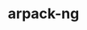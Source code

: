 ---
title: "arpack-ng"
layout: cache
categories: [package, develop-2025-03-23]
meta: {"compilers": ["cce@=18.0.0", "gcc@=11.4.0", "gcc@=12.3.0", "oneapi@=2024.2.1"], "num_specs": 9, "num_specs_by_stack": {"e4s": 3, "e4s-cray-rhel": 1, "e4s-neoverse-v2": 1, "e4s-oneapi": 2, "e4s-rocm-external": 1, "root": 9, "tutorial": 1}, "oss": ["rhel8", "ubuntu22.04"], "platforms": ["linux"], "stacks": ["e4s", "e4s-cray-rhel", "e4s-neoverse-v2", "e4s-oneapi", "e4s-rocm-external", "root", "tutorial"], "targets": ["neoverse_v2", "x86_64_v3"], "versions": ["3.9.1"]}
spec_details: [{"compiler": "gcc@=11.4.0", "hash": "772yhwqeo54uk2rlxqvqydno2bft7y7z", "os": "ubuntu22.04", "platform": "linux", "size": "-", "stacks": ["e4s-rocm-external", "root"], "target": "x86_64_v3", "variants": ["build_system=cmake", "build_type=Release", "generator=make", "~icb", "~ipo", "+mpi", "+shared"], "versions": ["3.9.1"]}, {"compiler": "oneapi@=2024.2.1", "hash": "alpjcbv3qjcmtspji6qc3dqdsi3amynk", "os": "ubuntu22.04", "platform": "linux", "size": "-", "stacks": ["e4s-oneapi", "root"], "target": "x86_64_v3", "variants": ["build_system=cmake", "build_type=Release", "generator=make", "~icb", "~ipo", "+mpi", "+shared"], "versions": ["3.9.1"]}, {"compiler": "gcc@=11.4.0", "hash": "m5saoufsfkluckkdhmdaner7ul3denky", "os": "ubuntu22.04", "platform": "linux", "size": "-", "stacks": ["e4s", "root"], "target": "x86_64_v3", "variants": ["build_system=cmake", "build_type=Release", "generator=make", "~icb", "~ipo", "+mpi", "+shared"], "versions": ["3.9.1"]}, {"compiler": "cce@=18.0.0", "hash": "ru3qupl6foydr2x73iizdt3ir6kiulmw", "os": "rhel8", "platform": "linux", "size": "-", "stacks": ["e4s-cray-rhel", "root"], "target": "x86_64_v3", "variants": ["build_system=cmake", "build_type=Release", "generator=make", "~icb", "~ipo", "+mpi", "+shared"], "versions": ["3.9.1"]}, {"compiler": "gcc@=11.4.0", "hash": "u6wmapdyuau2nlpzpnsuunx45eimbnqb", "os": "ubuntu22.04", "platform": "linux", "size": "-", "stacks": ["e4s", "root"], "target": "x86_64_v3", "variants": ["build_system=cmake", "build_type=Release", "generator=make", "~icb", "~ipo", "+mpi", "+shared"], "versions": ["3.9.1"]}, {"compiler": "oneapi@=2024.2.1", "hash": "udyjlijb5yjgfpiwmy4ho6dz6o7nhx6c", "os": "ubuntu22.04", "platform": "linux", "size": "-", "stacks": ["e4s-oneapi", "root"], "target": "x86_64_v3", "variants": ["build_system=cmake", "build_type=Release", "generator=make", "~icb", "~ipo", "+mpi", "+shared"], "versions": ["3.9.1"]}, {"compiler": "gcc@=12.3.0", "hash": "vkfcw3coh27nucrh65gkqg2er4jobptc", "os": "ubuntu22.04", "platform": "linux", "size": "-", "stacks": ["root", "tutorial"], "target": "x86_64_v3", "variants": ["build_system=cmake", "build_type=Release", "generator=make", "~icb", "~ipo", "+mpi", "+shared"], "versions": ["3.9.1"]}, {"compiler": "gcc@=11.4.0", "hash": "wck2lnjgydqr7y2hggsubxn7rwl4gk3r", "os": "ubuntu22.04", "platform": "linux", "size": "-", "stacks": ["e4s", "root"], "target": "x86_64_v3", "variants": ["build_system=cmake", "build_type=Release", "generator=make", "~icb", "~ipo", "+mpi", "+shared"], "versions": ["3.9.1"]}, {"compiler": "gcc@=11.4.0", "hash": "zz3bjgu6ef4yd5lqpavhblx74i32w3jz", "os": "ubuntu22.04", "platform": "linux", "size": "-", "stacks": ["e4s-neoverse-v2", "root"], "target": "neoverse_v2", "variants": ["build_system=cmake", "build_type=Release", "generator=make", "~icb", "~ipo", "+mpi", "+shared"], "versions": ["3.9.1"]}]
---